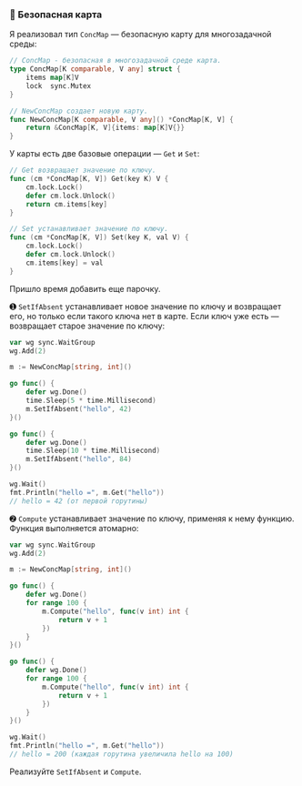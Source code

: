 ### 🤔 Безопасная карта

Я реализовал тип `ConcMap` — безопасную карту для многозадачной среды:

```go
// ConcMap - безопасная в многозадачной среде карта.
type ConcMap[K comparable, V any] struct {
    items map[K]V
    lock  sync.Mutex
}

// NewConcMap создает новую карту.
func NewConcMap[K comparable, V any]() *ConcMap[K, V] {
    return &ConcMap[K, V]{items: map[K]V{}}
}
```

У карты есть две базовые операции — `Get` и `Set`:

```go
// Get возвращает значение по ключу.
func (cm *ConcMap[K, V]) Get(key K) V {
    cm.lock.Lock()
    defer cm.lock.Unlock()
    return cm.items[key]
}

// Set устанавливает значение по ключу.
func (cm *ConcMap[K, V]) Set(key K, val V) {
    cm.lock.Lock()
    defer cm.lock.Unlock()
    cm.items[key] = val
}
```

Пришло время добавить еще парочку.

➊ `SetIfAbsent` устанавливает новое значение по ключу и возвращает его, 
но только если такого ключа нет в карте. Если ключ уже есть — возвращает 
старое значение по ключу:

```go
var wg sync.WaitGroup
wg.Add(2)

m := NewConcMap[string, int]()

go func() {
    defer wg.Done()
    time.Sleep(5 * time.Millisecond)
    m.SetIfAbsent("hello", 42)
}()

go func() {
    defer wg.Done()
    time.Sleep(10 * time.Millisecond)
    m.SetIfAbsent("hello", 84)
}()

wg.Wait()
fmt.Println("hello =", m.Get("hello"))
// hello = 42 (от первой горутины)
```

➋ `Compute` устанавливает значение по ключу, применяя к нему функцию. Функция выполняется атомарно:

```go
var wg sync.WaitGroup
wg.Add(2)

m := NewConcMap[string, int]()

go func() {
    defer wg.Done()
    for range 100 {
        m.Compute("hello", func(v int) int {
            return v + 1
        })
    }
}()

go func() {
    defer wg.Done()
    for range 100 {
        m.Compute("hello", func(v int) int {
            return v + 1
        })
    }
}()

wg.Wait()
fmt.Println("hello =", m.Get("hello"))
// hello = 200 (каждая горутина увеличила hello на 100)
```

Реализуйте `SetIfAbsent` и `Compute`.

